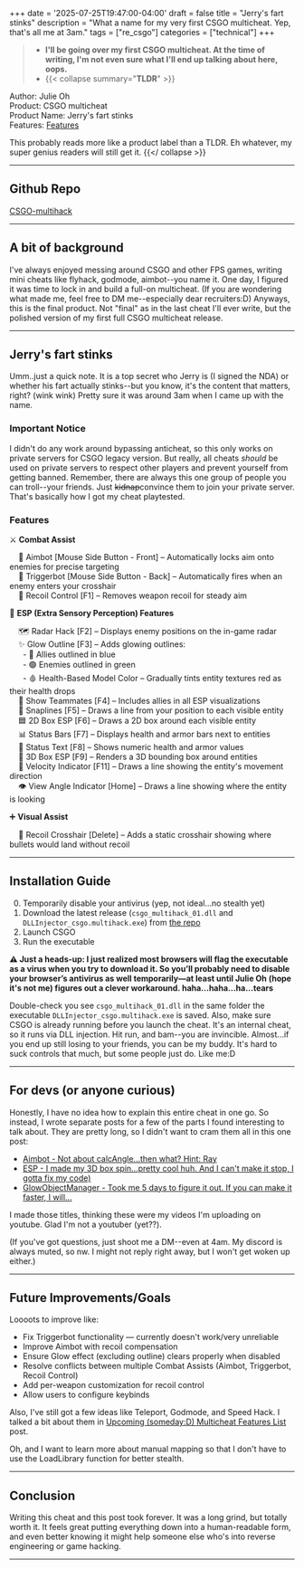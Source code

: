 +++
date = '2025-07-25T19:47:00-04:00'
draft = false
title = "Jerry's fart stinks"
description = "What a name for my very first CSGO multicheat. Yep, that's all me at 3am."
tags = ["re_csgo"]
categories = ["technical"]
+++

> - **I'll be going over my first CSGO multicheat. At the time of writing, I'm not even sure what I'll end up talking about here, oops.**
> - {{< collapse summary="**TLDR**" >}}

Author: Julie Oh  
Product: CSGO multicheat  
Product Name: Jerry's fart stinks  
Features: [Features](/16th/posts/jerrysfartstinks/#features)
  
This probably reads more like a product label than a TLDR. Eh whatever, my super genius readers will still get it.
{{</ collapse >}}

---

## Github Repo

[CSGO-multihack](https://github.com/jihyeo2/CSGO-multihack)

---

## A bit of background

I've always enjoyed messing around CSGO and other FPS games, writing mini cheats like flyhack, godmode, aimbot--you name it. One day, I figured it was time to lock in and build a full-on multicheat. (If you are wondering what made me, feel free to DM me--especially dear recruiters:D) Anyways, this is the final product. Not "final" as in the last cheat I'll ever write, but the polished version of my first full CSGO multicheat release.

---

## Jerry's fart stinks

Umm..just a quick note. It is a top secret who Jerry is (I signed the NDA) or whether his fart actually stinks--but you know, it's the content that matters, right? (wink wink) Pretty sure it was around 3am when I came up with the name.

### Important Notice

I didn't do any work around bypassing anticheat, so this only works on private servers for CSGO legacy version. But really, all cheats *should* be used on private servers to respect other players and prevent yourself from getting banned. Remember, there are always this one group of people you can troll--your friends. Just ~~kidnap~~convince them to join your private server. That's basically how I got my cheat playtested.

<!-- ### Preview
So, what's in this gloriously named package? No need to explain, let's just roll the clip.

<<< video >>> -->

### Features

⚔️ **Combat Assist**

&nbsp;&nbsp;&nbsp;&nbsp;🧠 Aimbot [Mouse Side Button - Front] – Automatically locks aim onto enemies for precise targeting  
&nbsp;&nbsp;&nbsp;&nbsp;🔫 Triggerbot [Mouse Side Button - Back] – Automatically fires when an enemy enters your crosshair  
&nbsp;&nbsp;&nbsp;&nbsp;🎯 Recoil Control [F1] – Removes weapon recoil for steady aim  


🧱 **ESP (Extra Sensory Perception) Features**

&nbsp;&nbsp;&nbsp;&nbsp;🗺️ Radar Hack [F2] – Displays enemy positions on the in-game radar  
&nbsp;&nbsp;&nbsp;&nbsp;✨ Glow Outline [F3] – Adds glowing outlines:  
&nbsp;&nbsp;&nbsp;&nbsp;&nbsp;&nbsp;- 🔵 Allies outlined in blue  
&nbsp;&nbsp;&nbsp;&nbsp;&nbsp;&nbsp;- 🟢 Enemies outlined in green  
&nbsp;&nbsp;&nbsp;&nbsp;&nbsp;&nbsp;- 🩸 Health-Based Model Color – Gradually tints entity textures red as their health drops  
&nbsp;&nbsp;&nbsp;&nbsp;👥 Show Teammates [F4] – Includes allies in all ESP visualizations  
&nbsp;&nbsp;&nbsp;&nbsp;📍 Snaplines [F5] – Draws a line from your position to each visible entity  
&nbsp;&nbsp;&nbsp;&nbsp;🟦 2D Box ESP [F6] – Draws a 2D box around each visible entity  
&nbsp;&nbsp;&nbsp;&nbsp;📊 Status Bars [F7] – Displays health and armor bars next to entities  
&nbsp;&nbsp;&nbsp;&nbsp;🧾 Status Text [F8] – Shows numeric health and armor values  
&nbsp;&nbsp;&nbsp;&nbsp;🧊 3D Box ESP [F9] – Renders a 3D bounding box around entities  
&nbsp;&nbsp;&nbsp;&nbsp;🧭 Velocity Indicator [F11] – Draws a line showing the entity's movement direction  
&nbsp;&nbsp;&nbsp;&nbsp;👁️ View Angle Indicator [Home] – Draws a line showing where the entity is looking

➕ **Visual Assist**

&nbsp;&nbsp;&nbsp;&nbsp;🎯 Recoil Crosshair [Delete] – Adds a static crosshair showing where bullets would land without recoil

---

## Installation Guide

0. Temporarily disable your antivirus (yep, not ideal...no stealth yet)
1. Download the latest release (`csgo_multihack_01.dll` and `DLLInjector_csgo.multihack.exe`) from [the repo](https://github.com/jihyeo2/CSGO-multihack)
2. Launch CSGO
3. Run the executable 


**⚠️ Just a heads-up: I just realized most browsers will flag the executable as a virus when you try to download it. So you’ll probably need to disable your browser’s antivirus as well temporarily—at least until Julie Oh (hope it's not me) figures out a clever workaround. haha...haha...ha...tears**  

Double-check you see `csgo_multihack_01.dll` in the same folder the executable `DLLInjector_csgo.multihack.exe` is saved. Also, make sure CSGO is already running before you launch the cheat. It's an internal cheat, so it runs via DLL injection. Hit run, and bam--you are invincible. Almost...if you end up still losing to your friends, you can be my buddy. It's hard to suck controls that much, but some people just do. Like me:D 

---

## For devs (or anyone curious)

Honestly, I have no idea how to explain this entire cheat in one go. So instead, I wrote separate posts for a few of the parts I found interesting to talk about. They are pretty long, so I didn't want to cram them all in this one post:

- [Aimbot - Not about calcAngle...then what? Hint: Ray](/16th/posts/aimbot)
- [ESP - I made my 3D box spin...pretty cool huh. And I can't make it stop, I gotta fix my code)](/16th/posts/esp)
- [GlowObjectManager - Took me 5 days to figure it out. If you can make it faster, I will...](/16th/posts/glowobjectmanager)

I made those titles, thinking these were my videos I'm uploading on youtube. Glad I'm not a youtuber (yet??).

(If you've got questions, just shoot me a DM--even at 4am. My discord is always muted, so nw. I might not reply right away, but I won't get woken up either.)

---

## Future Improvements/Goals

Loooots to improve like:
- Fix Triggerbot functionality — currently doesn't work/very unreliable
- Improve Aimbot with recoil compensation
- Ensure Glow effect (excluding outline) clears properly when disabled
- Resolve conflicts between multiple Combat Assists (Aimbot, Triggerbot, Recoil Control)
- Add per-weapon customization for recoil control
- Allow users to configure keybinds

Also, I've still got a few ideas like Teleport, Godmode, and Speed Hack. I talked a bit about them in [Upcoming (someday:D) Multicheat Features List](/16th/posts/improvements) post. 

Oh, and I want to learn more about manual mapping so that I don't have to use the LoadLibrary function for better stealth.

---

## Conclusion

Writing this cheat and this post took forever. It was a long grind, but totally worth it. It feels great putting everything down into a human-readable form, and even better knowing it might help someone else who's into reverse engineering or game hacking. 

---